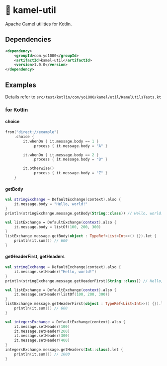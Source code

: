 # :camel: kamel-util

Apache Camel utilities for Kotlin.

## Dependencies

```xml
<dependency>
    <groupId>com.yo1000</groupId>
    <artifactId>kamel-util</artifactId>
    <version>1.0.0</version>
</dependency>
```

## Examples
Details refer to `src/test/kotlin/com/yo1000/kamel/util/KamelUtilsTests.kt`

### for Kotlin

#### choice 
```kotlin
from("direct://example")
    .choice {
        it.whenOn { it.message.body == 1 }
            .process { it.message.body = "A" }

        it.whenOn { it.message.body == 2 }
            .process { it.message.body = "B" }

        it.otherwise()
            .process { it.message.body = "Z" }
    }
```

#### getBody
```kotlin
val stringExchange = DefaultExchange(context).also {
    it.message.body = "Hello, world!"
}
println(stringExchange.message.getBody(String::class)) // Hello, world!

val listExchange = DefaultExchange(context).also {
    it.message.body = listOf(100, 200, 300)
}
listExchange.message.getBody(object : TypeRef<List<Int>>() {}).let {
    println(it.sum()) // 600
}
```

#### getHeaderFirst, getHeaders
```kotlin
val stringExchange = DefaultExchange(context).also {
    it.message.setHeader("Hello, world!")
}
println(stringExchange.message.getHeaderFirst(String::class)) // Hello, world!

val listExchange = DefaultExchange(context).also {
    it.message.setHeader(listOf(100, 200, 300))
}
listExchange.message.getHeaderFirst(object : TypeRef<List<Int>>() {}).let {
    println(it.sum()) // 600
}

val integersExchange = DefaultExchange(context).also {
    it.message.setHeader(100)
    it.message.setHeader(200)
    it.message.setHeader(300)
    it.message.setHeader(400)
}
integersExchange.message.getHeaders(Int::class).let {
    println(it.sum()) // 1000
}
```
